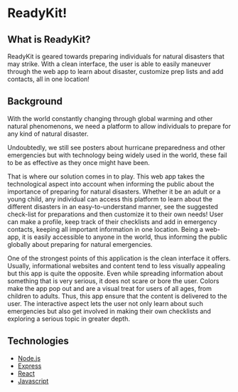 # ReadyKit!

## What is ReadyKit?

ReadyKit is geared towards preparing individuals for natural disasters that may strike. With a clean interface, the user is able to easily maneuver through the web app to learn about disaster, customize prep lists and add contacts, all in one location!

## Background

With the world constantly changing through global warming and other natural phenomenons, we need a platform to allow individuals to prepare for any kind of natural disaster.

Undoubtedly, we still see posters about hurricane preparedness and other emergencies but with technology being widely used in the world, these fail to be as effective as they once might have been.

That is where our solution comes in to play. This web app takes the technological aspect into account when informing the public about the importance of preparing for natural disasters. Whether it be an adult or a young child, any individual can access this platform to learn about the different disasters in an easy-to-understand manner, see the suggested check-list for preparations and then customize it to their own needs! User can make a profile, keep track of their checklists and add in emergency contacts, keeping all important information in one location. Being a web-app, it is easily accessible to anyone in the world, thus informing the public globally about preparing for natural emergencies.

One of the strongest points of this application is the clean interface it offers. Usually, informational websites and content tend to less visually appealing but this app is quite the opposite. Even while spreading information about something that is very serious, it does not scare or bore the user. Colors make the app pop out and are a visual treat for users of all ages, from children to adults. Thus, this app ensure that the content is delivered to the user. The interactive aspect lets the user not only learn about such emergencies but also get involved in making their own checklists and exploring a serious topic in greater depth.

## Technologies

* [Node.js](https://nodejs.org/en/about/)
* [Express](https://expressjs.com/)
* [React](https://reactjs.org/)
* [Javascript](https://www.javascript.com/)
